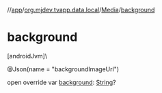 //[app](../../../index.md)/[org.mjdev.tvapp.data.local](../index.md)/[Media](index.md)/[background](background.md)

# background

[androidJvm]\

@Json(name = &quot;backgroundImageUrl&quot;)

open override var [background](background.md): [String](https://kotlinlang.org/api/latest/jvm/stdlib/kotlin/-string/index.html)?
